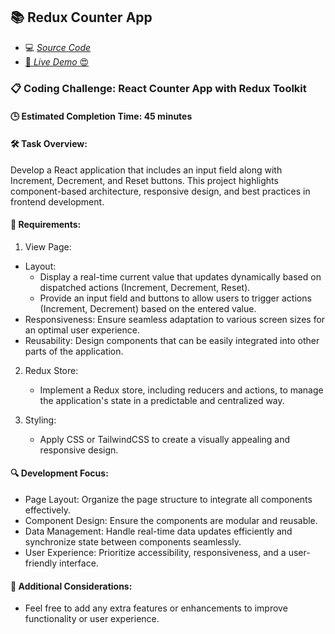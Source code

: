 ## 📚 Redux Counter App

- 💻 [_Source Code_](/src/features/redux-counter)
- [🚀 _Live Demo_ 😍](https://reactjs-projects-app.netlify.app/redux-counter)

### 📋 Coding Challenge: React Counter App with Redux Toolkit

#### 🕒 Estimated Completion Time: 45 minutes

#### 🛠️ Task Overview:

Develop a React application that includes an input field along with Increment, Decrement, and Reset buttons. This project highlights component-based architecture, responsive design, and best practices in frontend development.

#### 📌 Requirements:

1. View Page:

- Layout:
  - Display a real-time current value that updates dynamically based on dispatched actions (Increment, Decrement, Reset).
  - Provide an input field and buttons to allow users to trigger actions (Increment, Decrement) based on the entered value.
- Responsiveness: Ensure seamless adaptation to various screen sizes for an optimal user experience.
- Reusability: Design components that can be easily integrated into other parts of the application.

2. Redux Store:

   - Implement a Redux store, including reducers and actions, to manage the application's state in a predictable and centralized way.

3. Styling:

   - Apply CSS or TailwindCSS to create a visually appealing and responsive design.

#### 🔍 Development Focus:

- Page Layout: Organize the page structure to integrate all components effectively.
- Component Design: Ensure the components are modular and reusable.
- Data Management: Handle real-time data updates efficiently and synchronize state between components seamlessly.
- User Experience: Prioritize accessibility, responsiveness, and a user-friendly interface.

#### 🌟 Additional Considerations:

- Feel free to add any extra features or enhancements to improve functionality or user experience.
